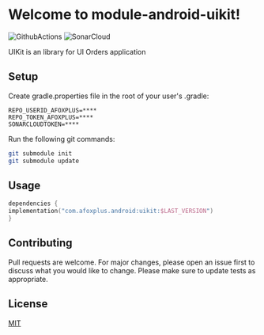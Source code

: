 # Welcome to module-android-uikit!

![GithubActions](https://github.com/afoxplus/app-android-uikit/actions/workflows/android_deploy.yml/badge.svg?branch=master) ![SonarCloud](https://sonarcloud.io/api/project_badges/measure?project=afoxplus-app-android-uikit&metric=alert_status)

UIKit is an library for UI Orders application

## Setup

Create gradle.properties file in the root of your user's .gradle:

 ``` text 
 REPO_USERID_AFOXPLUS=****  
 REPO_TOKEN_AFOXPLUS=****  
 SONARCLOUDTOKEN=****   
 ```  

Run the following git commands:

```bash  
git submodule init
git submodule update
```  

## Usage

```kotlin  
dependencies {  
implementation("com.afoxplus.android:uikit:$LAST_VERSION")
}  
```  

## Contributing
Pull requests are welcome. For major changes, please open an issue first to discuss what you would like to change.
Please make sure to update tests as appropriate.

## License
[MIT](https://choosealicense.com/licenses/mit/)